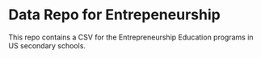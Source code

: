 # Data Repo for Entrepeneurship

This repo contains a CSV for the Entrepreneurship Education programs in US secondary schools.
